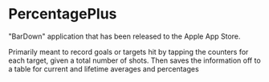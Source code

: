 # PercentagePlus

"BarDown" application that has been released to the Apple App Store.

Primarily meant to record  goals or targets hit by tapping the counters for each target, given a total number of shots.  Then saves the information off to a table for current and lifetime averages and percentages
